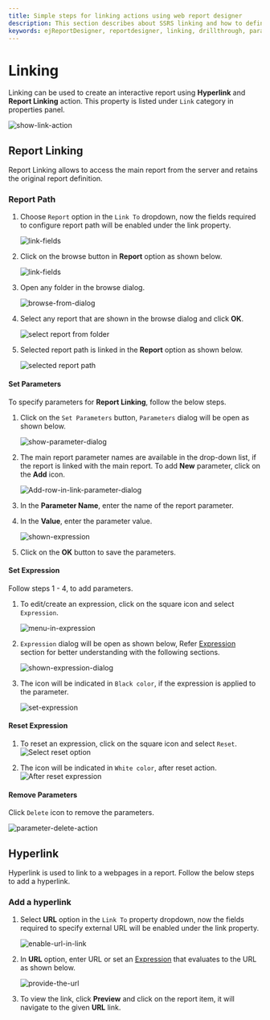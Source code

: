 ```yaml
---
title: Simple steps for linking actions using web report designer
description: This section describes about SSRS linking and how to define linking actions, drill through using Bold Report Designer
keywords: ejReportDesigner, reportdesigner, linking, drillthrough, parameters
---
```


# Linking

Linking can be used to create an interactive report using **Hyperlink** and **Report Linking** action. This property is listed under `Link` category in properties panel.

   ![show-link-action](/static/assets/on-premise/images/report-designer/compose-report/link-data/enable-link-action.png)

## Report Linking

Report Linking allows to access the main report from the server and retains the original report definition.

### Report Path
  
   1. Choose `Report` option in the `Link To` dropdown, now the fields required to configure report path will be enabled under the link property.

      ![link-fields](/static/assets/on-premise/images/report-designer/compose-report/link-data/enable-report-action.png)

   2. Click on the browse button in **Report** option as shown below.

      ![link-fields](/static/assets/on-premise/images/report-designer/compose-report/link-data/link-reportfields.png)

   3. Open any folder in the browse dialog.

      ![browse-from-dialog](/static/assets/on-premise/images/report-designer/compose-report/link-data/browse-report-dialog.png)

   4. Select any report that are shown in the browse dialog and click **OK**.

      ![select report from folder](/static/assets/on-premise/images/report-designer/compose-report/link-data/select-report.png)

   5. Selected report path is linked in the **Report** option as shown below.

      ![selected report path](/static/assets/on-premise/images/report-designer/compose-report/link-data/report-path.png)

#### Set Parameters

To specify parameters for **Report Linking**, follow the below steps.

   1. Click on the `Set Parameters` button, `Parameters` dialog will be open as shown below.

      ![show-parameter-dialog](/static/assets/on-premise/images/report-designer/compose-report/link-data/enable-link-parameter-dialog.png)

   2. The main report parameter names are available in the drop-down list, if the report is linked with the main report. To add **New** parameter, click on the **Add** icon.

      ![Add-row-in-link-parameter-dialog](/static/assets/on-premise/images/report-designer/compose-report/link-data/add-row-in-link-parameter.png)

   3. In the **Parameter Name**, enter the name of the report parameter.

   4. In the **Value**, enter the parameter value.

      ![shown-expression](/static/assets/on-premise/images/report-designer/compose-report/link-data/expression-icon.png)

   5. Click on the **OK** button to save the parameters.

#### Set Expression

Follow steps 1 - 4, to add parameters.

1. To edit/create an expression, click on the square icon and select `Expression`.

     ![menu-in-expression](/static/assets/on-premise/images/report-designer/compose-report/link-data/expression-menu.png)

2. `Expression` dialog will be open as shown below, Refer [Expression](/report-designer/compose-report/expressions/) section for better understanding with the following sections.

    ![shown-expression-dialog](/static/assets/on-premise/images/report-designer/compose-report/link-data/expression-dialog.png)

3. The icon will be indicated in `Black color`, if the expression is applied to the parameter.

   ![set-expression](/static/assets/on-premise/images/report-designer/compose-report/link-data/set-an-expression.png)

#### Reset Expression

1. To reset an expression, click on the square icon and select `Reset`.
![Select reset option](/static/assets/on-premise/images/report-designer/compose-report/link-data/select-reset-option.png)

2. The icon will be indicated in `White color`, after reset action.
![After reset expression](/static/assets/on-premise/images/report-designer/compose-report/link-data/after-reset.png)

#### Remove Parameters

Click `Delete` icon to remove the parameters.

![parameter-delete-action](/static/assets/on-premise/images/report-designer/compose-report/link-data/delete-parameter.png)

## Hyperlink

Hyperlink is used to link to a webpages in a report. Follow the below steps to add a hyperlink.

### Add a hyperlink

1. Select **URL** option in the `Link To` property dropdown, now the fields required to specify external URL will be enabled under the link property.

   ![enable-url-in-link](/static/assets/on-premise/images/report-designer/compose-report/link-data/enable-link-url.png)

2. In **URL** option, enter URL or set an [Expression](/report-designer/compose-report/link-data/#set-expression) that evaluates to the URL as shown below.

   ![provide-the-url](/static/assets/on-premise/images/report-designer/compose-report/link-data/enable-link-url-save.png)

3. To view the link, click **Preview** and click on the report item, it will navigate to the given **URL** link.

